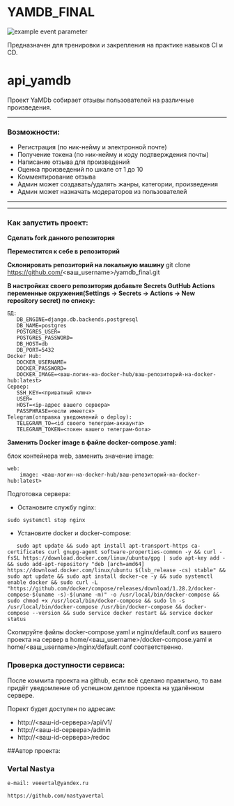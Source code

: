 # YAMDB_FINAL
![example event parameter](https://github.com/nastyavertal/yamdb_final/actions/workflows/yamdb_workflow.yml/badge.svg?event=push)

Предназначен для тренировки и закрепления на практике навыков CI и CD.

# api_yamdb
Проект YaMDb собирает отзывы пользователей на различные произведения.
***
### Возможности:
* Регистрация (по ник-нейму и электронной почте)
* Получение токена (по ник-нейму и коду подтверждения почты)
* Написание отзыва для произведений 
* Оценка произведений по шкале от 1 до 10
* Комментирование отзыва
* Админ может создавать/удалять жанры, категории, произведения
* Админ может назначать модераторов из пользователей
***

***
### Как запустить проект:

**Сделать fork данного репозитория**

**Переместится к себе в репозиторий**

**Склонировать репозиторий на локальную машину**
git clone https://github.com/<ваш_username>/yamdb_final.git

**В настройках своего репозитория добавьте Secrets GutHub Actions переменные окружения(Settings -> Secrets -> Actions -> New repository secret) по списку:**

```
БД:
   DB_ENGINE=django.db.backends.postgresql
   DB_NAME=postgres
   POSTGRES_USER=
   POSTGRES_PASSWORD=
   DB_HOST=db
   DB_PORT=5432
Docker Hub:
   DOCKER_USERNAME=
   DOCKER_PASSWORD=
   DOCKER_IMAGE=<ваш-логин-на-docker-hub/ваш-репозиторий-на-docker-hub:latest>
Сервер:
   SSH_KEY=<приватный ключ>
   USER=
   HOST=<ip-адрес вашего сервера>
   PASSPHRASE=<если имеется>
Telegram(отправка уведомлений о deploy):
   TELEGRAM_TO=<id своего телеграм-аккаунта>
   TELEGRAM_TOKEN=<токен вашего телеграм-бота>
```

**Заменить Docker image в файле docker-compose.yaml:**

блок контейнера web, заменить значение image:
```
web:
    image: <ваш-логин-на-docker-hub/ваш-репозиторий-на-docker-hub:latest>
```
Подготовка сервера:
* Остановите службу nginx:
```
sudo systemctl stop nginx
```
* Установите docker и docker-compose:
```
   sudo apt update && sudo apt install apt-transport-https ca-certificates curl gnupg-agent software-properties-common -y && curl -fsSL https://download.docker.com/linux/ubuntu/gpg | sudo apt-key add - && sudo add-apt-repository "deb [arch=amd64] https://download.docker.com/linux/ubuntu $(lsb_release -cs) stable" && sudo apt update && sudo apt install docker-ce -y && sudo systemctl enable docker && sudo curl -L "https://github.com/docker/compose/releases/download/1.28.2/docker-compose-$(uname -s)-$(uname -m)" -o /usr/local/bin/docker-compose && sudo chmod +x /usr/local/bin/docker-compose && sudo ln -s /usr/local/bin/docker-compose /usr/bin/docker-compose && docker-compose --version && sudo service docker restart && service docker status
```
Скопируйте файлы docker-compose.yaml и nginx/default.conf из вашего проекта на сервер в home/<ваш_username>/docker-compose.yaml и home/<ваш_username>/nginx/default.conf соответственно.

### Проверка доступности сервиса:
После коммита проекта на github, если всё сделано правильно, то вам придёт уведомление
об успешном деплое проекта на удалённом сервере.

Порект будет доступен по адресам:
* http://<ваш-id-сервера>/api/v1/
* http://<ваш-id-сервера>/admin
* http://<ваш-id-сервера>/redoc

##Автор проекта: 

### Vertal Nastya
```html
e-mail: veeertal@yandex.ru
```
```html
https://github.com/nastyavertal
```

